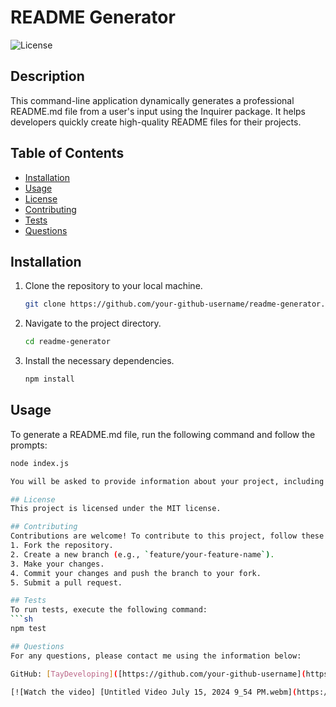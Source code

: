 # README Generator

![License](https://img.shields.io/badge/license-MIT-blue.svg)

## Description
This command-line application dynamically generates a professional README.md file from a user's input using the Inquirer package. It helps developers quickly create high-quality README files for their projects.

## Table of Contents
- [Installation](#installation)
- [Usage](#usage)
- [License](#license)
- [Contributing](#contributing)
- [Tests](#tests)
- [Questions](#questions)

## Installation
1. Clone the repository to your local machine.
   ```sh
   git clone https://github.com/your-github-username/readme-generator.git
   
2. Navigate to the project directory.
   ```sh
   cd readme-generator

3. Install the necessary dependencies.
   ```sh
   npm install

## Usage
To generate a README.md file, run the following command and follow the prompts:
```sh
node index.js

You will be asked to provide information about your project, including the title, description, installation instructions, usage information, contribution guidelines, test instructions, license, GitHub username, and email address. Once all inputs are provided, a `README.md` file will be generated in the project directory.

## License
This project is licensed under the MIT license.

## Contributing
Contributions are welcome! To contribute to this project, follow these steps:
1. Fork the repository.
2. Create a new branch (e.g., `feature/your-feature-name`).
3. Make your changes.
4. Commit your changes and push the branch to your fork.
5. Submit a pull request.

## Tests
To run tests, execute the following command:
```sh
npm test

## Questions
For any questions, please contact me using the information below:

GitHub: [TayDeveloping]([https://github.com/your-github-username](https://github.com/TayDeveloping))

[![Watch the video] [Untitled Video July 15, 2024 9_54 PM.webm](https://github.com/user-attachments/assets/b3911acd-6cbf-47f7-a7af-182d4dfdb240)
